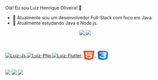  Olá! Eu sou Luiz Henrique Oliveira! 👋



- 🔭 Atualmente sou um desenvolvedor Full-Stack com foco em Java.
- 🌱 Atualmente estudando Java e Node.js.

<div align="center">
  <a href="https://github.com/oliveiraluizz">
  <img height="180em" src="https://github-readme-stats.vercel.app/api?username=oliveiraluizz&show_icons=true&theme=dark&include_all_commits=true&count_private=true"/>
  <img height="180em" src="https://github-readme-stats.vercel.app/api/top-langs/?username=oliveiraluizz&layout=compact&langs_count=7&theme=dark"/>
</div>

 ##
<div style="display: inline_block"><br>
  <img align="center" alt="Luiz-Js" height="30" width="40" src="https://cdn.jsdelivr.net/gh/devicons/devicon/icons/java/java-original.svg">
  <img align="center" alt="Luiz-Php" height="30" width="40" src="https://cdn.jsdelivr.net/gh/devicons/devicon/icons/php/php-original.svg">
  <img align="center" alt="Luiz-Flutter" height="30" width="40" src="https://cdn.jsdelivr.net/gh/devicons/devicon/icons/flutter/flutter-original.svg">
  <img align="center" alt="Luiz-HTML" height="30" width="40" src="https://raw.githubusercontent.com/devicons/devicon/master/icons/html5/html5-original.svg">
  <img align="center" alt="Luiz-CSS" height="30" width="40" src="https://raw.githubusercontent.com/devicons/devicon/master/icons/css3/css3-original.svg"
  <img align="right" alt="Luiz-pic" height="150" style="border-radius:50px;" src="https://tenor.com/view/akashi-anime-wink-gif-7557263.gif">
</div>
 
 
   ##
 
  <div> 
  <a href="https://instagram.com/oluizaao" target="_blank"><img src="https://img.shields.io/badge/-Instagram-%23E4405F?style=for-the-badge&logo=instagram&logoColor=white" target="_blank"></a>
  <a href = "mailto:oliv.luizreis@gmail.com"><img src="https://img.shields.io/badge/-Gmail-%23333?style=for-the-badge&logo=gmail&logoColor=white" target="_blank"></a>
  <a href="https://www.linkedin.com/in/luiz1403/" target="_blank"><img src="https://img.shields.io/badge/-LinkedIn-%230077B5?style=for-the-badge&logo=linkedin&logoColor=white" target="_blank"></a> 
   
</div>
  
  ##
 
